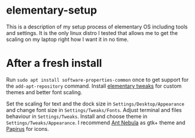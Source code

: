 # elementary-setup

This is a description of my setup process of elementary OS including tools and settings. 
It is the only linux distro I tested that allows me to get the scaling on my laptop right how I want it in no time. 

# After a fresh install
Run `sudo apt install software-properties-common` once to get support for the `add-apt-repository` command.
Install [elementary tweaks](https://github.com/elementary-tweaks/elementary-tweaks) for custom themes and better font scaling.

Set the scaling for text and the dock size in `Settings/Desktop/Appearance` and change font size in `Settings/Tweaks/Fonts`.
Adjust terminal and files behaviour in `Settings/Tweaks`.
Install and choose theme in `Settings/Tweaks/Appearance`. I recommend [Ant Nebula](https://github.com/EliverLara/Ant-Nebula) as gtk+ theme and [Papirus](https://github.com/PapirusDevelopmentTeam/papirus-icon-theme) for icons.
